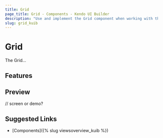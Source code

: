 ```yaml
---
title: Grid
page_title: Grid - Components - Kendo UI Builder
description: "Use and implement the Grid component when working with the Kendo UI Builder tool for creating and managing Angular and AngularJS-based web applications."
slug: grid_kuib
---
```


# Grid

The Grid...

## Features


## Preview

// screen or demo?

## Suggested Links

* [Components]({% slug viewsoverview_kuib %})
